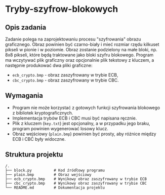 # Tryby-szyfrow-blokowych

## Opis zadania

Zadanie polega na zaprojektowaniu procesu "szyfrowania" obrazu graficznego. Obraz powinien być czarno-biały i mieć rozmiar rzędu kilkuset pikseli w pionie i w poziomie. Obraz zostanie podzielony na małe bloki, np. 8x8 pikseli, które będą traktowane jako bloki szyfru blokowego. Program ma wczytywać plik graficzny oraz opcjonalnie plik tekstowy z kluczem, a następnie produkować dwa pliki graficzne:

- `ecb_crypto.bmp` - obraz zaszyfrowany w trybie ECB,
- `cbc_crypto.bmp` - obraz zaszyfrowany w trybie CBC.

## Wymagania
- Program nie może korzystać z gotowych funkcji szyfrowania blokowego z bibliotek kryptograficznych.
- Implementacja trybów ECB i CBC musi być napisana ręcznie.
- Plik z kluczem (`key.txt`) jest opcjonalny, a w przypadku jego braku, program powinien wygenerować losowy klucz.
- Obraz wejściowy (`plain.bmp`) powinien być prosty, aby różnice między ECB i CBC były widoczne.

## Struktura projektu
```
/.
├── block.py          # Kod źródłowy programu
├── plain.bmp         # Obraz wejściowy
├── ecb_crypto.bmp    # Wynikowy obraz zaszyfrowany w trybie ECB
├── cbc_crypto.bmp    # Wynikowy obraz zaszyfrowany w trybie CBC
└── README.md         # Dokumentacja projektu
```
